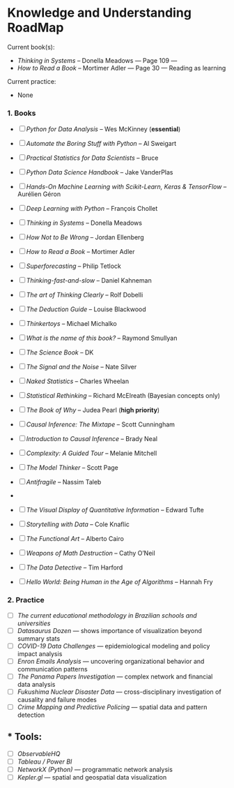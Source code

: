 # Knowledge and Understanding RoadMap

Current book(s):  
- *Thinking in Systems* – Donella Meadows — Page 109 —  
- *How to Read a Book* – Mortimer Adler — Page 30 — Reading as learning

Current practice: 
- None
  
### **1. Books**

  * ☐ *Python for Data Analysis* – Wes McKinney (**essential**)
  * ☐ *Automate the Boring Stuff with Python* – Al Sweigart
  * ☐ *Practical Statistics for Data Scientists* – Bruce
  * ☐ *Python Data Science Handbook* – Jake VanderPlas
  * ☐ *Hands-On Machine Learning with Scikit-Learn, Keras & TensorFlow* – Aurélien Géron
  * ☐ *Deep Learning with Python* – François Chollet
    
  * ☐ *Thinking in Systems* – Donella Meadows
  * ☐ *How Not to Be Wrong* – Jordan Ellenberg
  * ☐ *How to Read a Book* – Mortimer Adler
  * ☐ *Superforecasting* – Philip Tetlock
  * ☐ *Thinking-fast-and-slow* – Daniel Kahneman
  * ☐ *The art of Thinking Clearly* – Rolf Dobelli
  * ☐ *The Deduction Guide* – Louise Blackwood
  * ☐ *Thinkertoys* – Michael Michalko
  * ☐ *What is the name of this book?* – Raymond Smullyan
  * ☐ *The Science Book* – DK
    
  * ☐ *The Signal and the Noise* – Nate Silver
  * ☐ *Naked Statistics* – Charles Wheelan
  * ☐ *Statistical Rethinking* – Richard McElreath (Bayesian concepts only)

  * ☐ *The Book of Why* – Judea Pearl (**high priority**)
  * ☐ *Causal Inference: The Mixtape* – Scott Cunningham
  * ☐ *Introduction to Causal Inference* – Brady Neal

  * ☐ *Complexity: A Guided Tour* – Melanie Mitchell
  * ☐ *The Model Thinker* – Scott Page
  * ☐ *Antifragile* – Nassim Taleb
  * 
  * ☐ *The Visual Display of Quantitative Information* – Edward Tufte
  * ☐ *Storytelling with Data* – Cole Knaflic
  * ☐ *The Functional Art* – Alberto Cairo

  * ☐ *Weapons of Math Destruction* – Cathy O’Neil
  * ☐ *The Data Detective* – Tim Harford
  * ☐ *Hello World: Being Human in the Age of Algorithms* – Hannah Fry

### **2. Practice**

  * ☐ *The current educational methodology in Brazilian schools and universities*
  * ☐ *Datasaurus Dozen* — shows importance of visualization beyond summary stats
  * ☐ *COVID-19 Data Challenges* — epidemiological modeling and policy impact analysis
  * ☐ *Enron Emails Analysis* — uncovering organizational behavior and communication patterns
  * ☐ *The Panama Papers Investigation* — complex network and financial data analysis
  * ☐ *Fukushima Nuclear Disaster Data* — cross-disciplinary investigation of causality and failure modes
  * ☐ *Crime Mapping and Predictive Policing* — spatial data and pattern detection

## * **Tools:**

  * ☐ *ObservableHQ*
  * ☐ *Tableau / Power BI*
  * ☐ *NetworkX (Python)* — programmatic network analysis
  * ☐ *Kepler.gl* — spatial and geospatial data visualization
